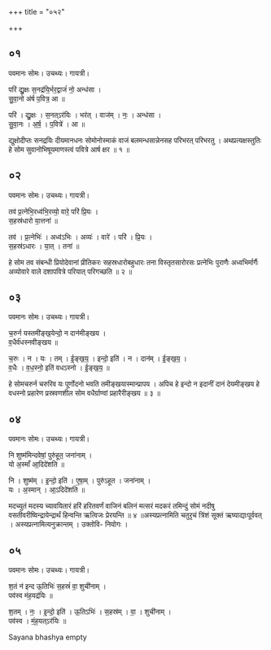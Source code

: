+++
title = "०५२"

+++


## ०१
पवमानः सोमः। उचथ्यः। गायत्री।

परि॑ द्यु॒क्षः स॒नद्र॑यि॒र्भर॒द्वाजं॑ नो॒ अन्ध॑सा ।  
सु॒वा॒नो अ॑र्ष प॒वित्र॒ आ ॥

परि॑ । द्यु॒क्षः । स॒नत्ऽर॑यिः । भर॑त् । वाज॑म् । नः॒ । अन्ध॑सा ।  
सु॒वा॒नः । अ॒र्ष॒ । प॒वित्रे॑ । आ ॥

द्युक्षोदीप्तः सनद्रयिः दीयमानधनः सोमोनोस्माकं वाजं बलमन्धसान्नेनसह परिभरत् परिभरतु । अथप्रत्यक्षस्तुतिः हे सोम सुवानोभिषूयमाणस्त्वं पवित्रे आर्ष क्षर ॥ १ ॥

## ०२
पवमानः सोमः। उचथ्यः। गायत्री।

तव॑ प्र॒त्नेभि॒रध्व॑भि॒रव्यो॒ वारे॒ परि॑ प्रि॒यः ।  
स॒हस्र॑धारो या॒त्तना॑ ॥

तव॑ । प्र॒त्नेभिः॑ । अध्व॑ऽभिः । अव्यः॑ । वारे॑ । परि॑ । प्रि॒यः ।  
स॒हस्र॑ऽधारः । या॒त् । तना॑ ॥

हे सोम तव संबन्धी प्रियोदेवानां प्रीतिकरः सहस्रधारोबहुधारः तना विस्तृतसारोरसः प्रत्नेभिः पुराणैः अध्वभिर्मार्गैः अव्योवारे वाले दशापवित्रे परियात् परिगच्छति ॥ २ ॥

## ०३
पवमानः सोमः। उचथ्यः। गायत्री।

च॒रुर्न यस्तमी॑ङ्ख॒येन्दो॒ न दान॑मीङ्खय ।  
व॒धैर्व॑धस्नवीङ्खय ॥

च॒रुः । न । यः । तम् । ई॒ङ्ख॒य॒ । इन्दो॒ इति॑ । न । दान॑म् । ई॒ङ्ख॒य॒ ।  
व॒धैः । व॒ध॒स्नो॒ इति॑ वधऽस्नो । ई॒ङ्ख॒य॒ ॥

हे सोमचरुर्न चरुरिव यः पूर्णोदनो भवति तमीङ्खयास्मान्प्रापय । अपिच हे इन्दो न इदानीं दानं देयमीङ्खय हे वधस्नो प्रहारेण प्रस्रवणशील सोम वधैर्ग्राण्वां प्रहारैरीङ्खय ॥ ३ ॥

## ०४
पवमानः सोमः। उचथ्यः। गायत्री।

नि शुष्म॑मिन्दवेषां॒ पुरु॑हूत॒ जना॑नाम् ।  
यो अ॒स्माँ आ॒दिदे॑शति ॥

नि । शुष्म॑म् । इ॒न्दो॒ इति॑ । ए॒षा॒म् । पुरु॑ऽहूत । जना॑नाम् ।  
यः । अ॒स्मान् । आ॒ऽदिदे॑शति ॥

मदच्युतं मदस्य च्यावयितारं हरिं हरितवर्णं वाजिनं बलिनं मत्सरं मदकरं तमिन्दुं सोमं नदीषु वसतीवरीष्विन्द्रायेन्द्रार्थं हिन्वन्ति ऋत्विजः प्रेरयन्ति ॥ ४ ॥अस्यप्रत्नामिति चतुरृचं त्रिंशं सूक्तं ऋष्याद्याःपूर्ववत् । अस्यप्रत्नामित्यनुक्रान्तम् । उक्तोवि- नियोगः ।

## ०५
पवमानः सोमः। उचथ्यः। गायत्री।

श॒तं न॑ इन्द ऊ॒तिभिः॑ स॒हस्रं॑ वा॒ शुची॑नाम् ।  
पव॑स्व मंह॒यद्र॑यिः ॥

श॒तम् । नः॒ । इ॒न्दो॒ इति॑ । ऊ॒तिऽभिः॑ । स॒हस्र॑म् । वा॒ । शुची॑नाम् ।  
पव॑स्व । मं॒ह॒यत्ऽर॑यिः ॥

Sayana bhashya empty